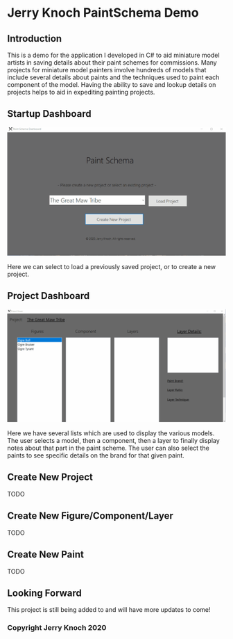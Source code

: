 # Jerry Knoch PaintSchema Demo

## Introduction

This is a demo for the application I developed in C# to aid miniature model artists
in saving details about their paint schemes for commissions. Many projects for miniature
model painters involve hundreds of models that include several details about paints
and the techniques used to paint each component of the model. Having the ability to save
and lookup details on projects helps to aid in expediting painting projects.

## Startup Dashboard

![](PS_Dash_demo.gif)


Here we can select to load a previously saved project, or to create a new project.

## Project Dashboard

![](PS_ProjDash_demo.gif)

Here we have several lists which are used to display the various models. The user selects
a model, then a component, then a layer to finally display notes about that part in the 
paint scheme. The user can also select the paints to see specific details on the brand for
that given paint.

## Create New Project

TODO

## Create New Figure/Component/Layer

TODO

## Create New Paint

TODO


## Looking Forward
This project is still being added to and will have more updates to come!

### Copyright Jerry Knoch 2020